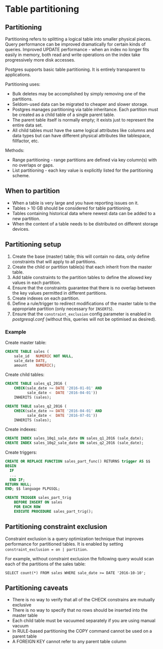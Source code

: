 # Table partitioning

## Partitioning

Partitioning refers to splitting a logical table into smaller physical
pieces. Query performance can be improved dramatically for certain kinds
of queries. Improved UPDATE performance - when an index no longer fits
easily in memory, both read and write operations on the index take
progressively more disk accesses.

Postgres supports basic table partitioning. It is entirely transparent
to applications.

Partitioning uses:

* Bulk deletes may be accomplished by simply removing one of the
  partitions.
* Seldom-used data can be migrated to cheaper and slower storage.
* Postgres manages partitioning via table inheritance. Each partition must be
  created as a child table of a single parent table.
* The parent table itself is normally empty; it exists just to represent
  the entire data set.
* All child tables must have the same logical attributes like columns
  and data types but can have different physical attributes like
  tablespace, fillfactor, etc.

Methods:

* Range partitioning - range partitions are defined via key column(s)
  with no overlaps or gaps.
* List partitioning - each key value is explicitly listed for the
  partitioning scheme.

## When to partition

* When a table is very large and you have reporting issues on it.
* Tables > 10 GB should be considered for table partitioning.
* Tables containing historical data where newest data can be added to a
  new partition.
* When the content of a table needs to be distributed on different
  storage devices.

## Partitioning setup

1. Create the base (master) table; this will contain no data, only define
   constraints that will apply to all partitions.
2. Create the child or partition table(s) that each inherit from the master
   table.
3. Add table constraints to the partition tables to define the allowed
   key values in each partition.
4. Ensure that the constraints guarantee that there is no overlap
   between the key values permitted in different partitions.
5. Create indexes on each partition.
6. Define a rule/trigger to redirect modifications of the master table
   to the appropriate partition (only necessary for ``INSERTS``).
7. Ensure that the ``constraint_exclusion`` config parameter is enabled
   in _postgresql.conf_ (without this, queries will not be optimised as desired).

### Example

Create master table:

```sql
CREATE TABLE sales (
    sale_id   NUMERIC NOT NULL,
    sale_date DATE,
    amount    NUMERIC);
```

Create child tables:

```sql
CREATE TABLE sales_q1_2016 (
    CHECK(sale_date >= DATE '2016-01-01' AND
          sale_date <  DATE '2016-04-01'))
    INHERITS (sales);

CREATE TABLE sales_q2_2016 (
    CHECK(sale_date >= DATE '2016-04-01' AND
          sale_date <  DATE '2016-07-01'))
    INHERITS (sales);
```

Create indexes:

```sql
CREATE INDEX sales_10q1_sale_date ON sales_q1_2016 (sale_date);
CREATE INDEX sales_10q2_sale_date ON sales_q2_2016 (sale_date);
```

Create triggers:

```sql
CREATE OR REPLACE FUNCTION sales_part_func() RETURNS trigger AS $$
BEGIN
  IF 
  ...
  END IF;
RETURN NULL;
END; $$ language PLPGSQL;
```

```sql
CREATE TRIGGER sales_part_trig
    BEFORE INSERT ON sales
    FOR EACH ROW
    EXECUTE PROCEDURE sales_part_trig();
```

## Partitioning constraint exclusion

Constraint exclusion is a query optimization technique that improves
performance for partitioned tables. It is enabled by setting
``constraint_exclusion = on | partition``.

For example, without constraint exclusion the following query would
scan each of the partitions of the sales table:

    SELECT count(*) FROM sales WHERE sale_date >= DATE '2016-10-10';

## Partitioning caveats

* There is no way to verify that all of the CHECK constrains are mutually exclusive
* There is no way to specify that no rows should be inserted into the master table
* Each child table must be vacuumed separately if you are using manual vacuum
* In RULE-based partitioning the COPY command cannot be used on a parent table
* A FOREIGN KEY cannot refer to any parent table column
